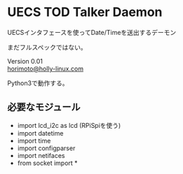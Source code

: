 # UECS TOD Talker Daemon

UECSインタフェースを使ってDate/Timeを送出するデーモン

まだフルスペックではない。

Version 0.01  
horimoto@holly-linux.com

Python3で動作する。

## 必要なモジュール

 * import lcd_i2c as lcd   (RPiSpiを使う)
 * import datetime
 * import time
 * import configparser
 * import netifaces
 * from socket import *

